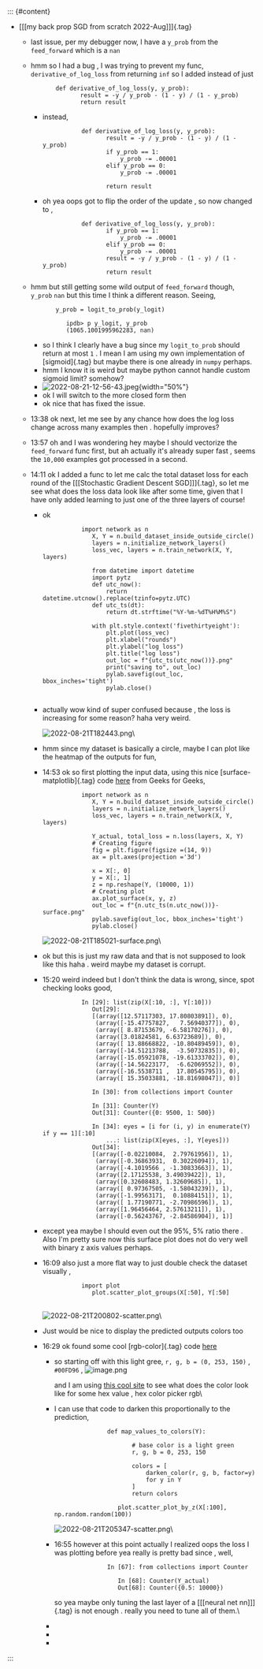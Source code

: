 ::: {#content}
-   [\[\[my back prop SGD from scratch 2022-Aug\]\]]{.tag}
    -   last issue, per my debugger now, I have a `y_prob` from the
        `feed_forward` which is a `nan`

    -   hmm so I had a bug , I was trying to prevent my func,
        `derivative_of_log_loss` from returning `inf` so I added instead
        of just

        ``` {.python data-lang="python"}
               def derivative_of_log_loss(y, y_prob):
                      result = -y / y_prob - (1 - y) / (1 - y_prob)
                      return result
        ```

        -   instead,

            ``` {.python data-lang="python"}
                       def derivative_of_log_loss(y, y_prob):
                              result = -y / y_prob - (1 - y) / (1 - y_prob)
                              if y_prob == 1:
                                  y_prob -= .00001
                              elif y_prob == 0:
                                  y_prob -= .00001
                          
                              return result
            ```

        -   oh yea oops got to flip the order of the update , so now
            changed to ,

            ``` {.python data-lang="python"}
                       def derivative_of_log_loss(y, y_prob):
                              if y_prob == 1:
                                  y_prob -= .00001
                              elif y_prob == 0:
                                  y_prob -= .00001
                              result = -y / y_prob - (1 - y) / (1 - y_prob)
                              return result
            ```

    -   hmm but still getting some wild output of `feed_forward` though,
        `y_prob` `nan` but this time I think a different reason. Seeing,

        ``` {.python data-lang="python"}
               y_prob = logit_to_prob(y_logit)
                  
                  ipdb> p y_logit, y_prob
                  (1065.1001995962283, nan)
        ```

        -   so I think I clearly have a bug since my `logit_to_prob`
            should return at most `1` . I mean I am using my own
            implementation of [sigmoid]{.tag} but maybe there is one
            already in `numpy` perhaps.
        -   hmm I know it is weird but maybe python cannot handle custom
            sigmoid limit? somehow?
        -   ![](assets/2022-08-21-12-56-43.jpeg "2022-08-21-12-56-43.jpeg"){width="50%"}
        -   ok I will switch to the more closed form then
        -   ok nice that has fixed the issue.

    -   13:38 ok next, let me see by any chance how does the log loss
        change across many examples then . hopefully improves?

    -   13:57 oh and I was wondering hey maybe I should vectorize the
        `feed_forward` func first, but ah actually it\'s already super
        fast , seems the `10,000` examples got processed in a second.

    -   14:11 ok I added a func to let me calc the total dataset loss
        for each round of the [\[\[Stochastic Gradient Descent
        SGD\]\]]{.tag}, so let me see what does the loss data look like
        after some time, given that I have only added learning to just
        one of the three layers of course!
        -   ok

            ``` {.python data-lang="python"}
                       import network as n
                          X, Y = n.build_dataset_inside_outside_circle()
                          layers = n.initialize_network_layers()
                          loss_vec, layers = n.train_network(X, Y, layers)
                          
                          from datetime import datetime
                          import pytz
                          def utc_now():
                              return datetime.utcnow().replace(tzinfo=pytz.UTC)
                          def utc_ts(dt):
                              return dt.strftime("%Y-%m-%dT%H%M%S")
                          
                          with plt.style.context('fivethirtyeight'):
                              plt.plot(loss_vec)
                              plt.xlabel("rounds")
                              plt.ylabel("log loss")
                              plt.title("log loss")
                              out_loc = f"{utc_ts(utc_now())}.png"
                              print("saving to", out_loc)
                              pylab.savefig(out_loc, bbox_inches='tight')
                              pylab.close()
                          
            ```

        -   actually wow kind of super confused because , the loss is
            increasing for some reason? haha very weird.

            ![](assets/2022-08-21T182443_1661106553388_0.png "2022-08-21T182443.png")\

        -   hmm since my dataset is basically a circle, maybe I can plot
            like the heatmap of the outputs for fun,

        -   14:53 ok so first plotting the input data, using this nice
            [surface-matplotlib]{.tag} code
            [here](https:www.geeksforgeeks.org/3d-surface-plotting-in-python-using-matplotlib/)
            from Geeks for Geeks,

            ``` {.python data-lang="python"}
                       import network as n
                          X, Y = n.build_dataset_inside_outside_circle()
                          layers = n.initialize_network_layers()
                          loss_vec, layers = n.train_network(X, Y, layers)
                          
                          Y_actual, total_loss = n.loss(layers, X, Y)
                          # Creating figure
                          fig = plt.figure(figsize =(14, 9))
                          ax = plt.axes(projection ='3d')
                          
                          x = X[:, 0]
                          y = X[:, 1]
                          z = np.reshape(Y, (10000, 1))
                          # Creating plot
                          ax.plot_surface(x, y, z)
                          out_loc = f"{n.utc_ts(n.utc_now())}-surface.png"
                          pylab.savefig(out_loc, bbox_inches='tight')
                          pylab.close()
            ```

            ![](assets/2022-08-21T185021-surface_1661108191324_0.png "2022-08-21T185021-surface.png")\

        -   ok but this is just my raw data and that is not supposed to
            look like this haha . weird maybe my dataset is corrupt.

        -   15:20 weird indeed but I don\'t think the data is wrong,
            since, spot checking looks good,

            ``` {.python data-lang="python"}
                       In [29]: list(zip(X[:10, :], Y[:10]))
                          Out[29]: 
                          [(array([12.57117303, 17.80803891]), 0),
                           (array([-15.47757827,   7.56940377]), 0),
                           (array([ 8.87153679, -6.58170276]), 0),
                           (array([3.01824581, 6.63723689]), 0),
                           (array([ 13.88668822, -10.80489459]), 0),
                           (array([-14.51213788,  -3.50732835]), 0),
                           (array([-15.05921078, -19.61333702]), 0),
                           (array([-14.56223177,  -6.62069552]), 0),
                           (array([-16.5538711 ,  17.80545795]), 0),
                           (array([ 15.35033881, -18.81698047]), 0)]
                          
                          In [30]: from collections import Counter
                          
                          In [31]: Counter(Y)
                          Out[31]: Counter({0: 9500, 1: 500})
                          
                          In [34]: eyes = [i for (i, y) in enumerate(Y) if y == 1][:10]
                              ...: list(zip(X[eyes, :], Y[eyes]))
                          Out[34]: 
                          [(array([-0.02210084,  2.79761956]), 1),
                           (array([-0.36863931,  0.30226094]), 1),
                           (array([-4.1019566 , -1.30833663]), 1),
                           (array([2.17125538, 3.49039422]), 1),
                           (array([0.32608483, 1.32609685]), 1),
                           (array([ 0.97367505, -1.58043239]), 1),
                           (array([-1.99563171,  0.10884151]), 1),
                           (array([ 1.77190771, -2.70986596]), 1),
                           (array([1.96456464, 2.57613211]), 1),
                           (array([-0.56243767, -2.84586904]), 1)]
            ```

        -   except yea maybe I should even out the 95%, 5% ratio there .
            Also I\'m pretty sure now this surface plot does not do very
            well with binary z axis values perhaps.

        -   16:09 also just a more flat way to just double check the
            dataset visually ,

            ``` {.python data-lang="python"}
                       import plot
                          plot.scatter_plot_groups(X[:50], Y[:50]
            ```

            \
            ![](assets/2022-08-21T200802-scatter_1661112619151_0.png "2022-08-21T200802-scatter.png")\

        -   Just would be nice to display the predicted outputs colors
            too

        -   16:29 ok found some cool [rgb-color]{.tag} code
            [here](https:stackoverflow.com/questions/56729710/how-to-generate-dark-shades-of-hex-color-codes-in-python#56730120)
            -   so starting off with this light gree,
                `r, g, b = (0, 253, 150)` , `#00FD96` ,
                ![](assets/image_1661114032930_0.png "image.png")

                and I am using [this cool
                site](https:colors-picker.com/hex-color-picker/) to see
                what does the color look like for some hex value , hex
                color picker rgb\

            -   I can use that code to darken this proportionally to the
                prediction,

                ``` {.python data-lang="python"}
                               def map_values_to_colors(Y):
                                  
                                      # base color is a light green
                                      r, g, b = 0, 253, 150
                                  
                                      colors = [
                                          darken_color(r, g, b, factor=y)
                                          for y in Y
                                      ]
                                      return colors
                                  
                                  plot.scatter_plot_by_z(X[:100], np.random.random(100))
                ```

                ![](assets/2022-08-21T205347-scatter_1661115333126_0.png "2022-08-21T205347-scatter.png")\

            -   16:55 however at this point actually I realized oops the
                loss I was plotting before yea really is pretty bad
                since , well,

                ``` {.python data-lang="python"}
                               In [67]: from collections import Counter
                                  
                                  In [68]: Counter(Y_actual)
                                  Out[68]: Counter({0.5: 10000})
                ```

                so yea maybe only tuning the last layer of a [\[\[neural
                net nn\]\]]{.tag} is not enough . really you need to
                tune all of them.\

            -   

            -   

            -   
:::
